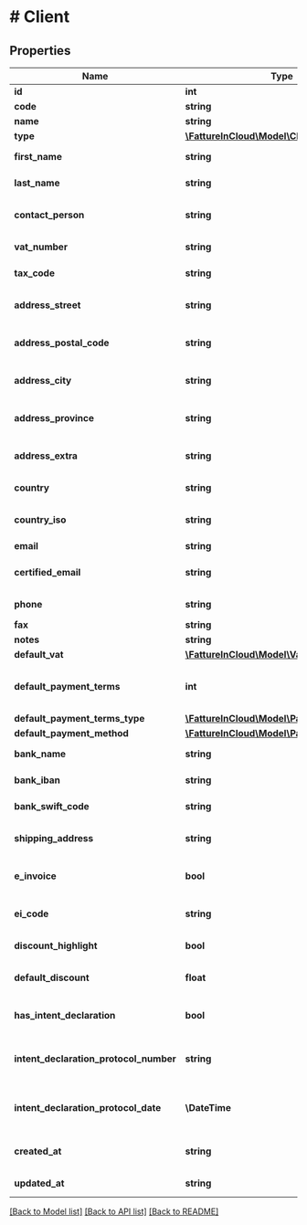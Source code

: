 # # Client

## Properties

Name | Type | Description | Notes
------------ | ------------- | ------------- | -------------
**id** | **int** | Client id | [optional]
**code** | **string** | Client code | [optional]
**name** | **string** | Client name | [optional]
**type** | [**\FattureInCloud\Model\ClientType**](ClientType.md) |  | [optional]
**first_name** | **string** | Client first name | [optional]
**last_name** | **string** | Client last name | [optional]
**contact_person** | **string** | Client contact person | [optional]
**vat_number** | **string** | Client vat number | [optional]
**tax_code** | **string** | Client tax code | [optional]
**address_street** | **string** | Client address street | [optional]
**address_postal_code** | **string** | Client address postal code | [optional]
**address_city** | **string** | Client address city | [optional]
**address_province** | **string** | Client address province | [optional]
**address_extra** | **string** | Client address extra info | [optional]
**country** | **string** | Client country | [optional]
**country_iso** | **string** | Client country iso code | [optional]
**email** | **string** | Client email | [optional]
**certified_email** | **string** | Client certified email | [optional]
**phone** | **string** | Client phone | [optional]
**fax** | **string** | Client fax | [optional]
**notes** | **string** | Client extra | [optional]
**default_vat** | [**\FattureInCloud\Model\VatType**](VatType.md) |  | [optional]
**default_payment_terms** | **int** | Client default payment terms | [optional]
**default_payment_terms_type** | [**\FattureInCloud\Model\PaymentTermsType**](PaymentTermsType.md) |  | [optional]
**default_payment_method** | [**\FattureInCloud\Model\PaymentMethod**](PaymentMethod.md) |  | [optional]
**bank_name** | **string** | Client bank name | [optional]
**bank_iban** | **string** | Client bank iban | [optional]
**bank_swift_code** | **string** | Client bank swift code | [optional]
**shipping_address** | **string** | Client shipping address | [optional]
**e_invoice** | **bool** | Use e-invoices for this entity | [optional]
**ei_code** | **string** | Client e-invoice code | [optional]
**discount_highlight** | **bool** | Highlight Discount | [optional]
**default_discount** | **float** | Client default discount | [optional]
**has_intent_declaration** | **bool** | Client has intent declaration | [optional]
**intent_declaration_protocol_number** | **string** | Client intent declaration protocol number | [optional]
**intent_declaration_protocol_date** | **\DateTime** | Client intent declaration protocol date | [optional]
**created_at** | **string** | Client creation date | [optional]
**updated_at** | **string** | Client last update date | [optional]

[[Back to Model list]](../../README.md#models) [[Back to API list]](../../README.md#endpoints) [[Back to README]](../../README.md)
